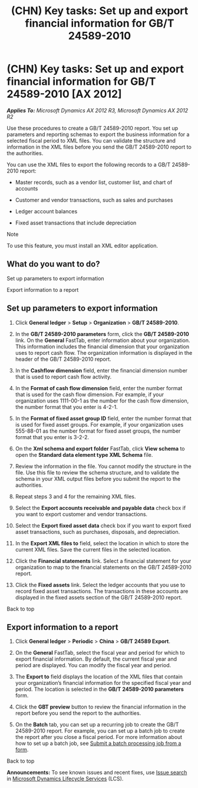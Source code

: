 ﻿---
title: '(CHN) Key tasks: Set up and export financial information for GB/T 24589-2010'
TOCTitle: '(CHN) Key tasks: Set up and export financial information for GB/T 24589-2010'
ms:assetid: e9cea1b1-7aae-4944-865b-cfd3ba129843
ms:mtpsurl: https://technet.microsoft.com/en-us/library/JJ670114(v=AX.60)
ms:contentKeyID: 49478306
ms.date: 04/18/2014
mtps_version: v=AX.60
f1_keywords:
- CN - 00003
---

# (CHN) Key tasks: Set up and export financial information for GB/T 24589-2010 [AX 2012]


_**Applies To:** Microsoft Dynamics AX 2012 R3, Microsoft Dynamics AX 2012 R2_

Use these procedures to create a GB/T 24589-2010 report. You set up parameters and reporting schemas to export the business information for a selected fiscal period to XML files. You can validate the structure and information in the XML files before you send the GB/T 24589-2010 report to the authorities.

You can use the XML files to export the following records to a GB/T 24589-2010 report:

  - Master records, such as a vendor list, customer list, and chart of accounts

  - Customer and vendor transactions, such as sales and purchases

  - Ledger account balances

  - Fixed asset transactions that include depreciation


> [!NOTE]
> <P>To use this feature, you must install an XML editor application.</P>



## What do you want to do?

Set up parameters to export information

Export information to a report

## Set up parameters to export information

1.  Click **General ledger** \> **Setup** \> **Organization** \> **GB/T 24589-2010**.

2.  In the **GB/T 24589-2010 parameters** form, click the **GB/T 24589-2010** link. On the **General** FastTab, enter information about your organization. This information includes the financial dimension that your organization uses to report cash flow. The organization information is displayed in the header of the GB/T 24589-2010 report.

3.  In the **Cashflow dimension** field, enter the financial dimension number that is used to report cash flow activity.

4.  In the **Format of cash flow dimension** field, enter the number format that is used for the cash flow dimension. For example, if your organization uses 1111-00-1 as the number for the cash flow dimension, the number format that you enter is 4-2-1.

5.  In the **Format of fixed asset group ID** field, enter the number format that is used for fixed asset groups. For example, if your organization uses 555-88-01 as the number format for fixed asset groups, the number format that you enter is 3-2-2.

6.  On the **Xml schema and export folder** FastTab, click **View schema** to open the **Standard data element type XML Schema** file.

7.  Review the information in the file. You cannot modify the structure in the file. Use this file to review the schema structure, and to validate the schema in your XML output files before you submit the report to the authorities.

8.  Repeat steps 3 and 4 for the remaining XML files.

9.  Select the **Export accounts receivable and payable data** check box if you want to export customer and vendor transactions.

10. Select the **Export fixed asset data** check box if you want to export fixed asset transactions, such as purchases, disposals, and depreciation.

11. In the **Export XML files to** field, select the location in which to store the current XML files. Save the current files in the selected location.

12. Click the **Financial statements** link. Select a financial statement for your organization to map to the financial statements on the GB/T 24589-2010 report.

13. Click the **Fixed assets** link. Select the ledger accounts that you use to record fixed asset transactions. The transactions in these accounts are displayed in the fixed assets section of the GB/T 24589-2010 report.

Back to top

## Export information to a report

1.  Click **General ledger** \> **Periodic** \> **China** \> **GB/T 24589 Export**.

2.  On the **General** FastTab, select the fiscal year and period for which to export financial information. By default, the current fiscal year and period are displayed. You can modify the fiscal year and period.

3.  The **Export to** field displays the location of the XML files that contain your organization’s financial information for the specified fiscal year and period. The location is selected in the **GB/T 24589-2010 parameters** form.

4.  Click the **GBT preview** button to review the financial information in the report before you send the report to the authorities.

5.  On the **Batch** tab, you can set up a recurring job to create the GB/T 24589-2010 report. For example, you can set up a batch job to create the report after you close a fiscal period. For more information about how to set up a batch job, see [Submit a batch processing job from a form](submit-a-batch-processing-job-from-a-form.md).

Back to top

  
**Announcements:** To see known issues and recent fixes, use [Issue search](http://go.microsoft.com/fwlink/?linkid=389258) in [Microsoft Dynamics Lifecycle Services](http://go.microsoft.com/fwlink/?linkid=306505) (LCS).

